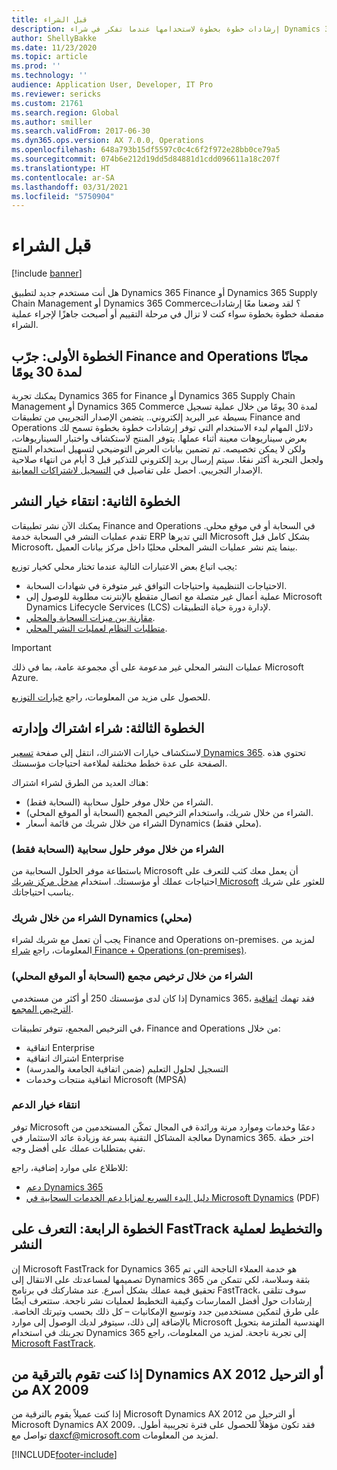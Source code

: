 ```yaml
---
title: قبل الشراء
description: إرشادات خطوة بخطوة لاستخدامها عندما تفكر في شراء Dynamics 365 Finance أو Dynamics 365 Supply Chain Management أو Dynamics 365 Commerce.
author: ShellyBakke
ms.date: 11/23/2020
ms.topic: article
ms.prod: ''
ms.technology: ''
audience: Application User, Developer, IT Pro
ms.reviewer: sericks
ms.custom: 21761
ms.search.region: Global
ms.author: smiller
ms.search.validFrom: 2017-06-30
ms.dyn365.ops.version: AX 7.0.0, Operations
ms.openlocfilehash: 648a793b15df5597c0c4c6f2f972e28bb0ce79a5
ms.sourcegitcommit: 074b6e212d19dd5d84881d1cdd096611a18c207f
ms.translationtype: HT
ms.contentlocale: ar-SA
ms.lasthandoff: 03/31/2021
ms.locfileid: "5750904"
---
```

# <a name="before-you-buy"></a>قبل الشراء

[!include [banner](../includes/banner.md)]

هل أنت مستخدم جديد لتطبيق Dynamics 365 Finance أو Dynamics 365 Supply Chain Management أو Dynamics 365 Commerce؟ لقد وضعنا معًا إرشادات مفصلة خطوة بخطوة سواء كنت لا تزال في مرحلة التقييم أو أصبحت جاهزًا لإجراء عملية الشراء.

## <a name="step-one-try-out-finance-and-operations-free-for-30-days"></a>الخطوة الأولى: جرّب Finance and Operations مجانًا لمدة 30 يومًا

يمكنك تجربة Dynamics 365 for Finance أو Dynamics 365 Supply Chain Management أو Dynamics 365 Commerce لمدة 30 يومًا من خلال عملية تسجيل بسيطة عبر البريد إلكتروني.. يتضمن الإصدار التجريبي من تطبيقات Finance and Operations دلائل المهام لبدء الاستخدام التي توفر إرشادات خطوة بخطوة تسمح لك بعرض سيناريوهات معينة أثناء عملها. يتوفر المنتج لاستكشاف واختبار السيناريوهات، ولكن لا يمكن تخصيصه. تم تضمين بيانات العرض التوضيحي لتسهيل استخدام المنتج ولجعل التجربة أكثر نفعًا. سيتم إرسال بريد إلكتروني للتذكير قبل 3 أيام من انتهاء صلاحية الإصدار التجريبي. احصل على تفاصيل في [التسجيل لاشتراكات المعاينة](../../dev-itpro/dev-tools/sign-up-preview-subscription.md#subscribe).

## <a name="step-two-choose-a-deployment-option"></a>الخطوة الثانية: انتقاء خيار النشر

يمكنك الآن نشر تطبيقات Finance and Operations في السحابة أو في موقع محلي. تقدم عمليات النشر في السحابة خدمة ERP التي تديرها Microsoft بشكل كامل قبل Microsoft، بينما يتم نشر عمليات النشر المحلي محليًا داخل مركز بيانات العميل.

يجب اتباع بعض الاعتبارات التالية عندما تختار محلي كخيار توزيع:

- الاحتياجات التنظيمية واحتياجات التوافق غير متوفرة في شهادات السحابة.
- عملية أعمال غير متصلة مع اتصال متقطع بالإنترنت مطلوبة للوصول إلى Microsoft Dynamics Lifecycle Services (LCS) لإدارة دورة حياة التطبيقات.
- [مقارنة بين ميزات السحابة والمحلي](cloud-prem-comparison.md).
- [متطلبات النظام لعمليات النشر المحلي](system-requirements-on-prem.md).

> [!IMPORTANT]
> عمليات النشر المحلي غير مدعومة على أي مجموعة عامة، بما في ذلك Microsoft Azure.

للحصول على مزيد من المعلومات، راجع [خيارات التوزيع](../../dev-itpro/deployment/choose-deployment-type.md).

## <a name="step-three-buy-and-manage-a-subscription"></a>الخطوة الثالثة: شراء اشتراك وإدارته

لاستكشاف خيارات الاشتراك، انتقل إلى صفحة [تسعير Dynamics 365](https://www.microsoft.com/dynamics365/pricing). تحتوي هذه الصفحة على عدة خطط مختلفة لملاءمة احتياجات مؤسستك.

هناك العديد من الطرق لشراء اشتراك:

- الشراء من خلال موفر حلول سحابية (السحابة فقط).
- الشراء من خلال شريك، واستخدام الترخيص المجمع (السحابة أو الموقع المحلي).
- الشراء من خلال شريك من قائمة أسعار Dynamics (محلي فقط).

### <a name="buy-through-a-cloud-solution-provider-cloud-only"></a>الشراء من خلال موفر حلول سحابية (السحابة فقط)

باستطاعة موفر الحلول السحابية من Microsoft أن يعمل معك كثب للتعرف على احتياجات عملك أو مؤسستك. استخدام [مدخل مركز شريك Microsoft](https://partnercenter.microsoft.com/partner/home) للعثور على شريك يناسب احتياجاتك.

### <a name="buy-through-a-dynamics-partner-on-premises"></a>الشراء من خلال شريك Dynamics (محلي)

يجب أن تعمل مع شريك لشراء Finance and Operations on-premises. لمزيد من المعلومات، راجع [شراء Finance + Operations (on-premises)](purchase-on-premises.md).

### <a name="buy-through-volume-licensing-cloud-or-on-premises"></a>الشراء من خلال ترخيص مجمع (السحابة أو الموقع المحلي)

إذا كان لدى مؤسستك 250 أو أكثر من مستخدمي Dynamics 365، فقد تهمك [اتفاقية الترخيص المجمع](https://www.microsoft.com/Licensing/product-licensing/dynamics365).

في الترخيص المجمع، تتوفر تطبيقات، Finance and Operations من خلال:

- اتفاقية Enterprise
- اشتراك اتفاقية Enterprise
- التسجيل لحلول التعليم (ضمن اتفاقية الجامعة والمدرسة)
- اتفاقية منتجات وخدمات Microsoft (MPSA)

### <a name="choose-your-support-option"></a>انتقاء خيار الدعم

توفر Microsoft دعمًا وخدمات وموارد مرنة ورائدة في المجال تمكّن المستخدمين من معالجة المشاكل التقنية بسرعة وزيادة عائد الاستثمار في Dynamics 365. اختر خطة تفي بمتطلبات عملك على أفضل وجه.

للاطلاع على موارد إضافية، راجع:

- [دعم Dynamics 365](https://www.microsoft.com/dynamics365/support)
- [دليل البدء السريع لمزايا دعم الخدمات السحابية في Microsoft Dynamics](https://go.microsoft.com/fwlink/?LinkId=530335) (PDF)

## <a name="step-four-learn-about-fasttrack-and-plan-your-deployment"></a>الخطوة الرابعة: التعرف على FastTrack والتخطيط لعملية النشر

إن Microsoft FastTrack for Dynamics 365 هو خدمة العملاء الناجحة التي تم تصميمها لمساعدتك على الانتقال إلى Dynamics 365 بثقة وسلاسة، لكي تتمكن من تحقيق قيمة عملك بشكل أسرع. عند مشاركتك في برنامج FastTrack، سوف تتلقى إرشادات حول أفضل الممارسات وكيفية التخطيط لعمليات نشر ناجحة. ستتعرف أيضًا على طرق لتمكين مستخدمين جدد وتوسيع الإمكانيات – كل ذلك بحسب وتيرتك الخاصة. بالإضافة إلى ذلك، سيتوفر لديك الوصول إلى موارد Microsoft الهندسية الملتزمة بتحويل تجربتك في استخدام Dynamics 365 إلى تجربة ناجحة. لمزيد من المعلومات، راجع [Microsoft FastTrack](fasttrack-dynamics-365-overview.md).

## <a name="if-you-are-upgrading-from-dynamics-ax-2012-or-migrating-from-ax-2009"></a>إذا كنت تقوم بالترقية من Dynamics AX 2012 أو الترحيل من AX 2009

إذا كنت عميلاً يقوم بالترقية من Microsoft Dynamics AX 2012 أو الترحيل من Microsoft Dynamics AX 2009، فقد تكون مؤهلاً للحصول على فترة تجريبية أطول. تواصل مع <daxcf@microsoft.com> لمزيد من المعلومات.


[!INCLUDE[footer-include](../../../includes/footer-banner.md)]